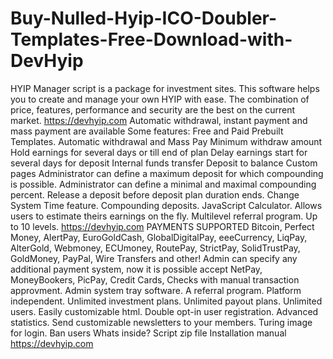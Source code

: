 # Buy-Nulled-Hyip-ICO-Doubler-Templates-Free-Download-with-DevHyip
HYIP Manager script is a package for investment sites. This software helps you to create and manage your own HYIP with ease. The combination of price, features, performance and security are the best on the current market.  https://devhyip.com  Automatic withdrawal, instant payment and mass payment are available  Some features: Free and Paid Prebuilt Templates. Automatic withdrawal and Mass Pay Minimum withdraw amount Hold earnings for several days or till end of plan Delay earnings start for several days for deposit Internal funds transfer Deposit to balance Custom pages Administrator can define a maximum deposit for which compounding is possible. Administrator can define a minimal and maximal compounding percent. Release a deposit before deposit plan duration ends. Change System Time feature. Compounding deposits. JavaScript Calculator. Allows users to estimate theirs earnings on the fly. Multilevel referral program. Up to 10 levels. https://devhyip.com  PAYMENTS SUPPORTED Bitcoin, Perfect Money, AlertPay, EuroGoldCash, GlobalDigitalPay, eeeCurrency, LiqPay, AlterGold, Webmoney, ECUmoney, RoutePay, StrictPay, SolidTrustPay, GoldMoney, PayPal, Wire Transfers and other!  Admin can specify any additional payment system, now it is possible accept NetPay, MoneyBookers, PicPay, Credit Cards, Checks with manual transaction approvment. Admin system tray software. A referral program. Platform independent. Unlimited investment plans. Unlimited payout plans. Unlimited users. Easily customizable html. Double opt-in user registration. Advanced statistics. Send customizable newsletters to your members. Turing image for login. Ban users  Whats inside? Script zip file Installation manual   https://devhyip.com
